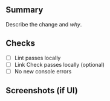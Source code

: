 ## Summary
Describe the change and *why*.

## Checks
- [ ] Lint passes locally
- [ ] Link Check passes locally (optional)
- [ ] No new console errors

## Screenshots (if UI)